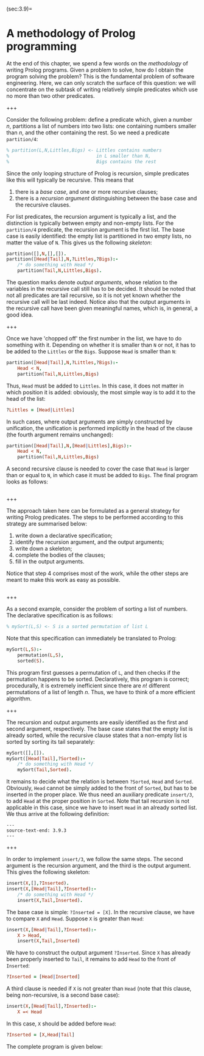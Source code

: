 <!--H3: Section 3.9-->
(sec:3.9)=
# A methodology of Prolog programming #

At the end of this chapter, we spend a few words on the *methodology* of writing Prolog programs. Given a problem to solve, how do I obtain the program solving the problem? This is the fundamental problem of software engineering. Here, we can only scratch the surface of this question: we will concentrate on the subtask of writing relatively simple predicates which use no more than two other predicates.

+++

Consider the following problem: define a predicate which, given a number *n*, partitions a list of numbers into two lists: one containing numbers smaller than *n*, and the other containing the rest. So we need a predicate `partition/4`:
```Prolog
% partition(L,N,Littles,Bigs) <- Littles contains numbers
%                                in L smaller than N,
%                                Bigs contains the rest
```
Since the only looping structure of Prolog is recursion, simple predicates like this will typically be recursive. This means that

<!--roman list-->
1. there is a *base case*, and one or more recursive clauses;
1. there is a *recursion argument* distinguishing between the base case and the recursive clauses.

For list predicates, the recursion argument is typically a list, and the distinction is typically between empty and non-empty lists. For the `partition/4` predicate, the recursion argument is the first list. The base case is easily identified: the empty list is partitioned in two empty lists, no matter the value of `N`. This gives us the following *skeleton*:
```Prolog
partition([],N,[],[]).
partition([Head|Tail],N,?Littles,?Bigs):-
    /* do something with Head */
    partition(Tail,N,Littles,Bigs).
```
The question marks denote *output arguments*, whose relation to the variables in the recursive call still has to be decided. It should be noted that not all predicates are tail recursive, so it is not yet known whether the recursive call will be last indeed. Notice also that the output arguments in the recursive call have been given meaningful names, which is, in general, a good idea.

+++

Once we have 'chopped off' the first number in the list, we have to do something with it. Depending on whether it is smaller than `N` or not, it has to  be added to the `Littles` or the `Bigs`. Suppose `Head` is smaller than `N`:
```Prolog
partition([Head|Tail],N,?Littles,?Bigs):-
    Head < N,
    partition(Tail,N,Littles,Bigs)
```
Thus, `Head` must be added to `Littles`. In this case, it does not matter in which position it is added: obviously, the most simple way is to add it to the head of the list:
```Prolog
?Littles = [Head|Littles]
```
In such cases, where output arguments are simply constructed by unification, the unification is performed implicitly in the head of the clause (the fourth argument remains unchanged):
```Prolog
partition([Head|Tail],N,[Head|Littles],Bigs):-
    Head < N,
    partition(Tail,N,Littles,Bigs)
```
A second recursive clause is needed to cover the case that `Head` is larger than or equal to `N`, in which case it must be added to `Bigs`. The final program looks as follows:
```{swish} swish:3.9.1
```

+++

The approach taken here can be formulated as a general strategy for writing Prolog predicates. The steps to be performed according to this strategy are summarised below:

<!--roman list-->
1. write down a declarative specification;
1. identify the recursion argument, and the output arguments;
1. write down a skeleton;
1. complete the bodies of the clauses;
1. fill in the output arguments.

Notice that step 4 comprises most of the work, while the other steps are meant to make this work as easy as possible.

```{exercise} ex:3.18
```

+++

As a second example, consider the problem of sorting a list of numbers. The declarative specification is as follows:
```Prolog
% mySort(L,S) <- S is a sorted permutation of list L
```
Note that this specification can immediately be translated to Prolog:
```Prolog
mySort(L,S):-
    permutation(L,S),
    sorted(S).
```
This program first guesses a permutation of `L`, and then checks if the permutation happens to be sorted. Declaratively, this program is correct; procedurally, it is extremely inefficient since there are $n!$ different permutations of a list of length *n*. Thus, we have to think of a more efficient algorithm.

+++

The recursion and output arguments are easily identified as the first and second argument, respectively. The base case states that the empty list is already sorted, while the recursive clause states that a non-empty list is sorted by sorting its tail separately:
```Prolog
mySort([],[]).
mySort([Head|Tail],?Sorted):-
    /* do something with Head */
    mySort(Tail,Sorted).
```
It remains to decide what the relation is between `?Sorted`, `Head` and `Sorted`. Obviously, `Head` cannot be simply added to the front of `Sorted`, but has to be inserted in the proper place. We thus need an auxiliary predicate `insert/3`, to add `Head` at the proper position in `Sorted`. Note that tail  recursion is not applicable in this case, since we have to insert `Head` in an already sorted list. We thus arrive at the following definition:
```{swish} swish:3.9.2
---
source-text-end: 3.9.3
---
```

+++

In order to implement `insert/3`, we follow the same steps. The second argument is the recursion argument, and the third is the output argument. This gives the following skeleton:
```Prolog
insert(X,[],?Inserted).
insert(X,[Head|Tail],?Inserted):-
    /* do something with Head */
    insert(X,Tail,Inserted).
```
The base case is simple: `?Inserted = [X]`. In the recursive clause, we have to compare `X` and `Head`. Suppose `X` is greater than `Head`:
```Prolog
insert(X,[Head|Tail],?Inserted):-
    X > Head,
    insert(X,Tail,Inserted)
```
We have to construct the output argument `?Inserted`. Since `X` has already been properly inserted to `Tail`, it remains to add `Head` to the front of `Inserted`:
```Prolog
?Inserted = [Head|Inserted]
```
A third clause is needed if `X` is not greater than `Head` (note that this clause, being non-recursive, is a second base case):
```Prolog
insert(X,[Head|Tail],?Inserted):-
    X =< Head
```
In this case, `X` should be added before `Head`:
```Prolog
?Inserted = [X,Head|Tail]
```
The complete program is given below:
```{swish} swish:3.9.3
```

```{exercise} ex:3.19
```
